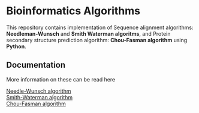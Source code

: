 
# Bioinformatics Algorithms

This repository contains implementation of Sequence alignment algorithms: **Needleman-Wunsch** and **Smith Waterman algoritms**, and Protein secondary structure prediction algorithm: **Chou-Fasman algorithm** using **Python**.


## Documentation

More information on these can be read here

[Needle-Wunsch algorithm](https://en.wikipedia.org/wiki/Needleman%E2%80%93Wunsch_algorithm)\
[Smith-Waterman algorithm](https://en.wikipedia.org/wiki/Smith%E2%80%93Waterman_algorithm)\
[Chou-Fasman algorithm](https://en.wikipedia.org/wiki/Chou%E2%80%93Fasman_method)



